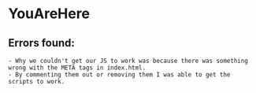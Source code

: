# YouAreHere


## Errors found:
	- Why we couldn't get our JS to work was because there was something wrong with the META tags in index.html. 
	- By commenting them out or removing them I was able to get the scripts to work. 